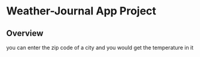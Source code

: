# Weather-Journal App Project

## Overview
you can enter the zip code of a city and you would get the temperature in it
